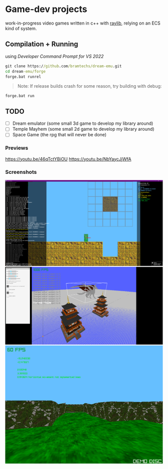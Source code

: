 # Game-dev projects 
work-in-progress video games written in c++ with [raylib](https://github.com/raysan5/raylib), relying on an ECS kind of system.

## Compilation + Running
using *Developer Command Prompt for VS 2022*

```bat
git clone https://github.com/bramtechs/dream-emu.git
cd dream-emu/forge
forge.bat runrel
```
> Note: If release builds crash for some reason, try building with debug:

```
forge.bat run
```

## TODO
- [ ] Dream emulator (some small 3d game to develop my library around)
- [ ] Temple Mayhem (some small 2d game to develop my library around)
- [ ] Space Game (the rpg that will never be done)

### Previews
<https://youtu.be/46qTctYBiOU>
<https://youtu.be/NbYaycJjWfA>

### Screenshots
![004](/screenshots/indev2d.png)
![003](/screenshots/indev003.png)
![002](/screenshots/indev002.png)
